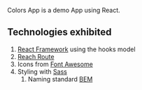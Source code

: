 
Colors App is a demo App using React.

## Technologies exhibited

1.  [React Framework](https://reactjs.org/) using the hooks model
2.  [Reach Route](https://reach.tech/router/)
3.  Icons from [Font Awesome](https://fontawesome.com/)
4.  Styling with [Sass](https://sass-lang.com/) 
	1.  Naming standard [BEM](http://getbem.com/)